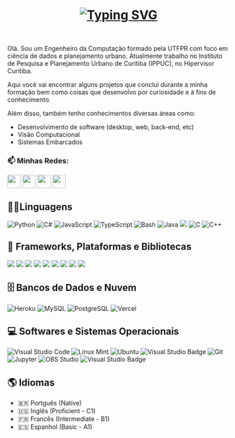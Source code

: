 <h1 align = "center">
<a href="https://git.io/typing-svg"><img src="https://readme-typing-svg.demolab.com?font=Fira+Code&size=75&duration=1400&pause=500&color=FFFFFF&background=000000EE&center=true&multiline=true&width=1920&height=384&lines=Oi!;Seja+bem-vindo+ao+meu;perfil+no+GitHub" alt="Typing SVG" /></a>
</h1>
<br>
<p>
  Olá. Sou um Engenheiro da Computação formado pela UTFPR com foco em ciência de dados e planejamento urbano. Atualmente trabalho no Instituto de Pesquisa e Planejamento Urbano de Curitiba (IPPUC), no Hipervisor Curitiba.

  Aqui você vai encontrar alguns projetos que concluí durante a minha formação bem como coisas que desenvolvo por curiosidade e à fins de conhecimento.

  Além disso, também tenho conhecimentos diversas áreas como:
  - Desenvolvimento de software (desktop, web, back-end, etc)
  - Visão Computacional
  - Sistemas Embarcados 
</p>

<h3 align="left"> 📫 Minhas Redes:</h3>
<p align="left">
<a href="https://instagram.com/izidoro.mth" target="_blank"><img align="center" src="https://img.shields.io/badge/Instagram-E4405F?style=flat-square&logo=instagram&logoColor=white" height="30"/></a>
<a href="https://linkedin.com/in/izidoromth" target="_blank"><img align="center" src="https://img.shields.io/badge/LinkedIn-0077B5?style=flat-square&logo=linkedin&logoColor=white" height="30"/></a>
<a href="https://izidoromth.vercel.app"><img align="center" src="https://img.shields.io/badge/Website-46a2f1.svg?&style=flat-square&logo=Google-Chrome&logoColor=white&link=https://izidoromth.vercel.app" height="30"/></a>
<a href="mailto:matheusizidoro07@gmail.com"><img align="center" src="https://img.shields.io/badge/Email-D14836?style=flat-square&logo=gmail&logoColor=white" height="30"/></a>
</p>

<h2>👨‍💻Linguagens</h2>

<p>
<img alt="Python" src="https://img.shields.io/badge/Python-3776AB?logo=python&logoColor=fff&style=flat">
<img alt="C#" src="https://img.shields.io/badge/c%23-%23239120.svg?style=flat&logo=c-sharp&logoColor=white">
<img alt="JavaScript" src="https://img.shields.io/badge/JavaScript-F7DF1E?logo=javascript&logoColor=000&style=flat">
<img alt="TypeScript" src="https://img.shields.io/badge/typescript-%23007ACC.svg?style=flat&logo=typescript&logoColor=white">
<img alt="Bash" src="https://img.shields.io/badge/GNU%20Bash-4EAA25?logo=gnubash&logoColor=fff&style=flat">
<img alt="Java" src="https://custom-icon-badges.demolab.com/badge/Java-007396.svg?logo=java&logoColor=white">
<img src="https://img.shields.io/badge/go-%2300ADD8.svg?style=flat&logo=go&logoColor=white"/>
<img alt="C" src="https://img.shields.io/badge/C-A8B9CC?logo=c&logoColor=fff&style=flat">
<img alt="C++" src="https://img.shields.io/badge/C%2B%2B-00599C?logo=cplusplus&logoColor=fff&style=flat">
</p>

<h2>🧰 Frameworks, Plataformas e Bibliotecas</h2>

<p>
<img src="https://img.shields.io/badge/react-%2320232a.svg?style=flat&logo=react&logoColor=%2361DAFB"/>
<img src="https://img.shields.io/badge/.NET-5C2D91?style=flat&logo=.net&logoColor=white"/>
<img src="https://img.shields.io/badge/node.js-6DA55F?style=flat&logo=node.js&logoColor=white"/>

<img src="https://img.shields.io/badge/express.js-%23404d59.svg?style=flat&logo=express&logoColor=%2361DAFB"/>
<img src="https://img.shields.io/badge/NODEMON-%23323330.svg?style=flat&logo=nodemon&logoColor=%BBDEAD"/>
<img src="https://img.shields.io/badge/Xamarin-3199DC?style=flat&logo=xamarin&logoColor=white"/>
<img src="https://img.shields.io/badge/flask-%23000.svg?style=flat&logo=flask&logoColor=white"/>
<img src="https://img.shields.io/badge/Electron-191970?style=flat&logo=Electron&logoColor=white"/>
<img src="https://img.shields.io/badge/Flutter-%2302569B.svg?style=flat&logo=Flutter&logoColor=white"/>
</p>

<h2>🗄️ Bancos de Dados e Nuvem</h2>

<p>
<img alt="Heroku" src="https://img.shields.io/badge/Heroku-430098?logo=heroku&logoColor=fff&style=flat">
<img alt="MySQL" src="https://img.shields.io/badge/MySQL-4479A1?logo=mysql&logoColor=fff&style=flat">
<img alt="PostgreSQL" src ="https://img.shields.io/badge/PostgreSQL-4169E1?logo=postgresql&logoColor=fff&style=flat">
<img alt="Vercel" src="https://img.shields.io/badge/Vercel-000?logo=vercel&logoColor=fff&style=flat">
</p>

<h2>💻 Softwares e Sistemas Operacionais</h2>

<p>
<img alt="Visual Studio Code" src="https://img.shields.io/badge/Visual%20Studio%20Code-0078d7.svg?logo=visual-studio-code&logoColor=white">
<img alt="Linux Mint" src="https://img.shields.io/badge/Linux%20Mint-87CF3E?style=flat&logo=Linux%20Mint&logoColor=white">
<img alt="Ubuntu" src="https://img.shields.io/badge/Ubuntu-E95420?style=flat&logo=ubuntu&logoColor=white">
<img src="https://img.shields.io/badge/Windows-0078D6?style=flat&logo=windows&logoColor=white" alt="Visual Studio Badge">
<img alt="Git" src="https://img.shields.io/badge/Git-F05033.svg?logo=git&logoColor=white">
<img alt="Jupyter" src="https://img.shields.io/badge/Jupyter-F37626.svg?logo=Jupyter&logoColor=white">
<img alt="OBS Studio" src="https://img.shields.io/badge/OBS%20Studio-302E31?logo=obsstudio&logoColor=fff&style=flat">
<img src="https://img.shields.io/badge/Visual%20Studio-5C2D91?logo=visualstudio&logoColor=fff&style=flat" alt="Visual Studio Badge">
</p>

<h2>🌎 Idiomas</h2>

- :brazil: Portguês (Native)
- :us: Inglês (Proficient - C1)
- :fr: Francês (Intermediate - B1)
- :es: Espanhol (Basic - A1)
